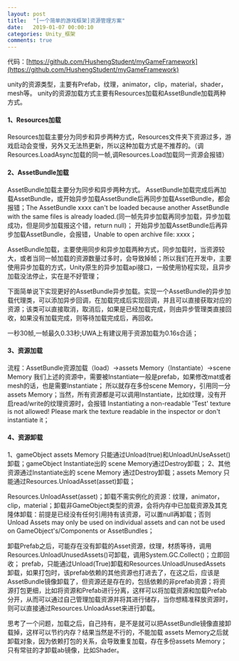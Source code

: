 ```yaml
---
layout: post
title:  "[一个简单的游戏框架]资源管理方案"
date:   2019-01-07 00:00:10
categories: Unity_框架
comments: true
---
```


代码：[https://github.com/HushengStudent/myGameFramework](https://github.com/HushengStudent/myGameFramework)

unity的资源类型，主要有Prefab，纹理，animator，clip，material，shader，mesh等。
unity的资源加载方式主要有Resources加载和AssetBundle加载两种方式。

#### 1、Resources加载
Resources加载主要分为同步和异步两种方式，Resources文件夹下资源过多，游戏启动会变慢，另外又无法热更新，所以这种加载方式是不推荐的。（调Resources.LoadAsync加载的同一帧,调Resources.Load加载同一资源会报错）

#### 2、AssetBundle加载
AssetBundle加载主要分为同步和异步两种方式。
AssetBundle加载完成后再加载AssetBundle，或开始异步加载AssetBundle后再同步加载AssetBundle，都会报错；The AssetBundle xxxx can't be loaded because another AssetBundle with the same files is already loaded.(同一帧先异步加载再同步加载，异步加载成功，但是同步加载报这个错，return null)；
开始异步加载AssetBundle后再异步加载AssetBundle，会报错，Unable to open archive file: xxxx；

AssetBundle加载，主要使用同步和异步加载两种方式，同步加载时，当资源较大，或者当同一帧加载的资源数量过多时，会导致掉帧；所以我们在开发中，主要使用异步加载的方式，Unity原生的异步加载api接口，一般使用协程实现，且异步加载没法停止，实在是不好管理；

下面简单说下实现更好的AssetBundle异步加载。实现一个AssetBundle的异步加载代理类，可以添加异步回调，在加载完成后实现回调，并且可以直接获取对应的资源；该类可以直接取消，取消后，如果是已经加载完成，则由异步管理类直接回收，如果没有加载完成，则等待加载完成后，再回收。

一秒30帧,一帧最久0.33秒;UWA上有建议用于资源加载为0.16s合适；

#### 3、资源加载
流程：AssetBundle资源加载（load）->assets Memory（Instantiate）->scene Memory
我们上述的资源中，需要被Instantiate一般是prefab，如果修改mat或者mesh的话，也是需要Instantiate；
所以就存在多份scene Memory，引用同一分assets Memory；当然，所有资源都是可以调用Instantiate，比如纹理，没有开启read/write的纹理资源时，会报错 Instantiating a non-readable 'Test' texture is not allowed! Please mark the texture readable in the inspector or don't instantiate it；

#### 4、资源卸载
1、gameObject assets Memory 只能通过Unload(true)和UnloadUnUseAsset()卸载；gameObject Instantiate出的 scene Memory通过Destroy卸载；
2、其他资源通过Instantiate出的 scene Memory 通过Destroy卸载；assets Memory 只能通过Resources.UnloadAsset(asset)卸载；

Resources.UnloadAsset(asset)；卸载不需实例化的资源：纹理，animator，clip，material；卸载非GameObject类型的资源，会将内存中已加载资源及其克隆体卸载：前提是已经没有任何引用持有该资源，可以置null再卸载；否则Unload Assets may only be used on individual assets and can not be used on GameObject's/Components or AssetBundles；

卸载Prefab之后，可能存在没有卸载的Asset资源，纹理，材质等待，调用Resources.UnloadUnusedAssets()可卸载，调用System.GC.Collect()；立即回收；
prefab，只能通过Unload(True)卸载和Resources.UnloadUnusedAssets卸载，如果打包时，该prefab依赖的其他资源也打进去了，在这之后，应该是AssetBundle镜像卸载了，但资源还是存在的，包括依赖的非prefab资源；将资源打包更细，比如将资源和Prefab进行分离，这样可以将加载资源和加载Prefab分开，从而可以通过自己管理加载资源并将其进行储存，当你想精准释放资源时，则可以直接通过Resources.UnloadAsset来进行卸载。

思考了一个问题，加载之后，自己持有，是不是就可以把AssetBundle镜像直接卸载掉，这样可以节约内存？结果当然是不行的，不能加载 assets Memory之后就卸载对象，因为依赖打包的关系，会导致重复加载，存在多份assets Memory；只有常驻的才卸载ab镜像，比如Shader。
